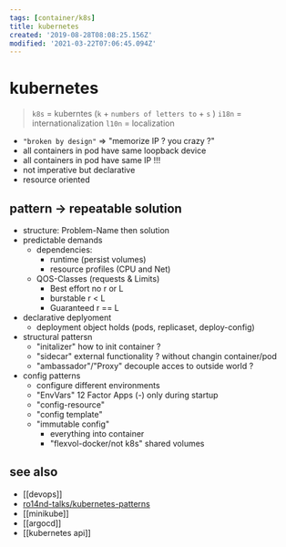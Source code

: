 ```yaml
---
tags: [container/k8s]
title: kubernetes
created: '2019-08-28T08:08:25.156Z'
modified: '2021-03-22T07:06:45.094Z'
---
```


# kubernetes

> `k8s` = kuberntes (`k` + `numbers of letters to` + `s` )
> `i18n` = internationalization
> `l10n` = localization


- `"broken by design"` => "memorize IP ? you crazy ?"
- all containers in pod have same loopback device
- all containers in pod have same IP !!!
- not imperative but declarative
- resource oriented

## pattern -> repeatable solution
- structure: Problem-Name then solution
- predictable demands
  - dependencies:
    - runtime (persist volumes)
    - resource profiles (CPU and Net)
  - QOS-Classes (requests & Limits)
    - Best effort no r or L
    - burstable   r < L
    - Guaranteed  r == L
- declarative deplyoment
  - deployment object holds (pods, replicaset, deploy-config)
- structural pattersn
  - "initalizer" how to init container ?
  - "sidecar" external functionality ? without changin container/pod
  - "ambassador"/"Proxy" decouple acces to outside world ?
- config patterns
  - configure different environments
  - "EnvVars" 12 Factor Apps (-) only during startup
  - "config-resource"
  - "config template"
  - "immutable config"
    - everything into container
    - "flexvol-docker/not k8s" shared volumes


## see also
- [[devops]]
- [ro14nd-talks/kubernetes-patterns](https://github.com/ro14nd-talks/kubernetes-patterns)
- [[minikube]]
- [[argocd]]
- [[kubernetes api]]
